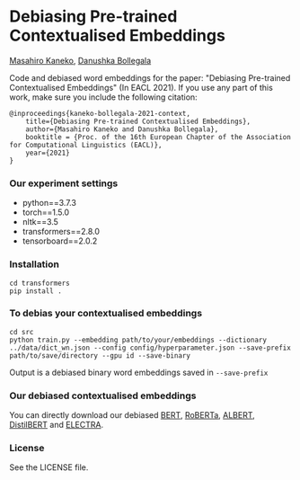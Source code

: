 # Debiasing Pre-trained Contextualised Embeddings

[Masahiro Kaneko](https://sites.google.com/view/masahirokaneko/english?authuser=0), [Danushka Bollegala](http://danushka.net/)


Code and debiased word embeddings for the paper: "Debiasing Pre-trained Contextualised Embeddings" (In EACL 2021). If you use any part of this work, make sure you include the following citation:

```
@inproceedings{kaneko-bollegala-2021-context,
    title={Debiasing Pre-trained Contextualised Embeddings},
    author={Masahiro Kaneko and Danushka Bollegala},
    booktitle = {Proc. of the 16th European Chapter of the Association for Computational Linguistics (EACL)},
    year={2021}
}
```


### Our experiment settings
- python==3.7.3
- torch==1.5.0
- nltk==3.5
- transformers==2.8.0
- tensorboard==2.0.2

### Installation
```
cd transformers
pip install .
```

### To debias your contextualised embeddings
```
cd src
python train.py --embedding path/to/your/embeddings --dictionary ../data/dict_wn.json --config config/hyperparameter.json --save-prefix path/to/save/directory --gpu id --save-binary

```
Output is a debiased binary word embeddings saved in `--save-prefix`


### Our debiased contextualised embeddings

You can directly download our debiased [BERT](), [RoBERTa](), [ALBERT](), [DistilBERT]() and [ELECTRA]().


### License
See the LICENSE file.
